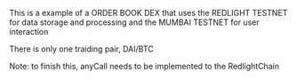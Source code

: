 This is a example of a ORDER BOOK DEX that uses the REDLIGHT TESTNET for data storage and processing and the MUMBAI TESTNET for user interaction

There is only one traiding pair, DAI/BTC

Note: to finish this, anyCall needs to be implemented to the RedlightChain